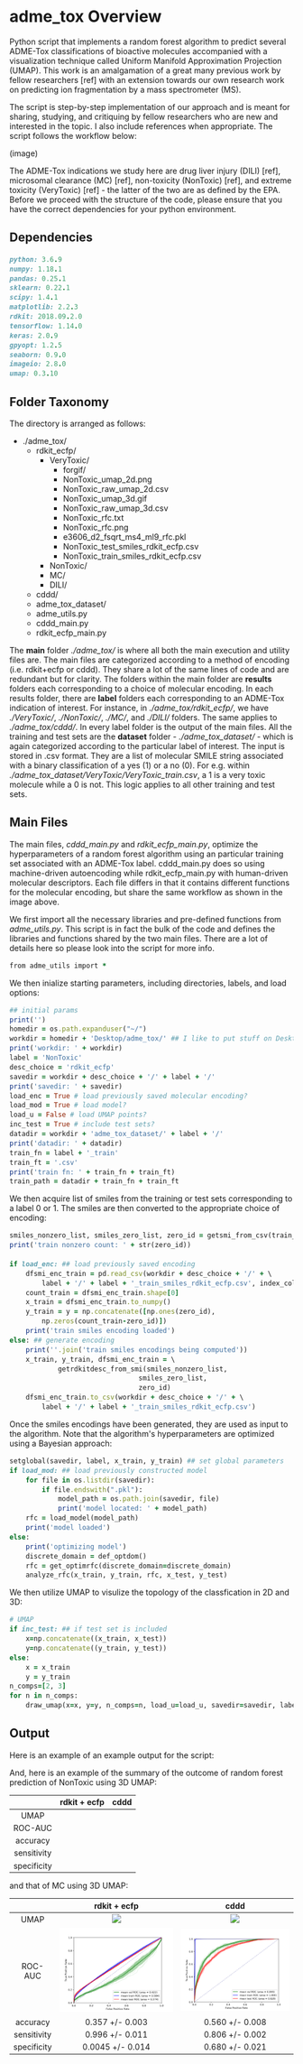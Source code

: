 # adme_tox Overview

Python script that implements a random forest algorithm to predict several ADME-Tox classifications of bioactive molecules accompanied with a visualization technique called Uniform Manifold Approximation Projection (UMAP). This work is an amalgamation of a great many previous work by fellow researchers [ref] with an extension towards our own research work on predicting ion fragmentation by a mass spectrometer (MS).

The script is step-by-step implementation of our approach and is meant for sharing, studying, and critiquing by fellow researchers who are new and interested in the topic. I also include references when appropriate. The script follows the workflow below:

(image)

The ADME-Tox indications we study here are drug liver injury (DILI) [ref], microsomal clearance (MC) [ref], non-toxicity (NonToxic) [ref], and extreme toxicity (VeryToxic) [ref] - the latter of the two are as defined by the EPA. Before we proceed with the structure of the code, please ensure that you have the correct dependencies for your python environment. 

## Dependencies

```ruby
python: 3.6.9
numpy: 1.18.1
pandas: 0.25.1
sklearn: 0.22.1          
scipy: 1.4.1 
matplotlib: 2.2.3 
rdkit: 2018.09.2.0
tensorflow: 1.14.0
keras: 2.0.9
gpyopt: 1.2.5          
seaborn: 0.9.0
imageio: 2.8.0
umap: 0.3.10
```
## Folder Taxonomy

The directory is arranged as follows: 
- ./adme_tox/
  - rdkit_ecfp/
  	- VeryToxic/
		- forgif/
		- NonToxic_umap_2d.png
		- NonToxic_raw_umap_2d.csv
		- NonToxic_umap_3d.gif
		- NonToxic_raw_umap_3d.csv
		- NonToxic_rfc.txt
		- NonToxic_rfc.png
		- e3606_d2_fsqrt_ms4_ml9_rfc.pkl
		- NonToxic_test_smiles_rdkit_ecfp.csv
		- NonToxic_train_smiles_rdkit_ecfp.csv
  	- NonToxic/
  	- MC/
  	- DILI/
  - cddd/
  - adme_tox_dataset/
  - adme_utils.py
  - cddd_main.py
  - rdkit_ecfp_main.py
  
The **main** folder *./adme_tox/* is where all both the main execution and utility files are. The main files are categorized according to a method of encoding (i.e. rdkit+ecfp or cddd). They share a lot of the same lines of code and are redundant but for clarity. The folders within the main folder are **results** folders each corresponding to a choice of molecular encoding. In each results folder, there are **label** folders each corresponding to an ADME-Tox indication of interest. For instance, in *./adme_tox/rdkit_ecfp/*, we have *./VeryToxic/*, *./NonToxic/*, *./MC/*, and *./DILI/* folders. The same applies to *./adme_tox/cddd/*. In every label folder is the output of the main files. All the training and test sets are the **dataset** folder - *./adme_tox_dataset/* - which is again categorized according to the particular label of interest. The input is stored in .csv format. They are a list of molecular SMILE string associated with a binary classification of a yes (1) or a no (0). For e.g. within *./adme_tox_dataset/VeryToxic/VeryToxic_train.csv*, a 1 is a very toxic molecule while a 0 is not. This logic applies to all other training and test sets.

## Main Files

The main files, *cddd_main.py* and *rdkit_ecfp_main.py*, optimize the hyperparameters of a random forest algorithm using an particular training set associated with an ADME-Tox label. cddd_main.py does so using machine-driven autoencoding while rdkit_ecfp_main.py with human-driven molecular descriptors. Each file differs in that it contains different functions for the molecular encoding, but share the same workflow as shown in the image above. 

We first import all the necessary libraries and pre-defined functions from *adme_utils.py*. This script is in fact the bulk of the code and defines the libraries and functions shared by the two main files. There are a lot of details here so please look into the script for more info. 

```ruby
from adme_utils import *
```

We then inialize starting parameters, including directories, labels, and load options:

```ruby
## initial params
print('')
homedir = os.path.expanduser("~/")
workdir = homedir + 'Desktop/adme_tox/' ## I like to put stuff on Desktop
print('workdir: ' + workdir)
label = 'NonToxic'
desc_choice = 'rdkit_ecfp'
savedir = workdir + desc_choice + '/' + label + '/'
print('savedir: ' + savedir)
load_enc = True # load previously saved molecular encoding?
load_mod = True # load model?
load_u = False # load UMAP points?
inc_test = True # include test sets?
datadir = workdir + 'adme_tox_dataset/' + label + '/'
print('datadir: ' + datadir)
train_fn = label + '_train'
train_ft = '.csv'
print('train fn: ' + train_fn + train_ft)
train_path = datadir + train_fn + train_ft
```

We then acquire list of smiles from the training or test sets corresponding to a label 0 or 1. The smiles are then converted to the appropriate choice of encoding: 

```ruby
smiles_nonzero_list, smiles_zero_list, zero_id = getsmi_from_csv(train_path)
print('train nonzero count: ' + str(zero_id))

if load_enc: ## load previously saved encoding
	dfsmi_enc_train = pd.read_csv(workdir + desc_choice + '/' + \
		label + '/' + label + '_train_smiles_rdkit_ecfp.csv', index_col=0)
	count_train = dfsmi_enc_train.shape[0]
	x_train = dfsmi_enc_train.to_numpy()
	y_train = y = np.concatenate([np.ones(zero_id),
		np.zeros(count_train-zero_id)])
	print('train smiles encoding loaded')
else: ## generate encoding
	print(''.join('train smiles encodings being computed'))
	x_train, y_train, dfsmi_enc_train = \
			getrdkitdesc_from_smi(smiles_nonzero_list,
								smiles_zero_list,
								zero_id)
	dfsmi_enc_train.to_csv(workdir + desc_choice + '/' + \
		label + '/' + label + '_train_smiles_rdkit_ecfp.csv')
```

Once the smiles encodings have been generated, they are used as input to the algorithm. Note that the algorithm's hyperparameters are optimized using a Bayesian approach: 

```ruby
setglobal(savedir, label, x_train, y_train) ## set global parameters
if load_mod: ## load previously constructed model
	for file in os.listdir(savedir):
		if file.endswith(".pkl"):
			model_path = os.path.join(savedir, file)
			print('model located: ' + model_path)
	rfc = load_model(model_path)
	print('model loaded')
else:
	print('optimizing model')
	discrete_domain = def_optdom()
	rfc = get_optimrfc(discrete_domain=discrete_domain)
	analyze_rfc(x_train, y_train, rfc, x_test, y_test)
```

We then utilize UMAP to visulize the topology of the classfication in 2D and 3D:

```ruby
# UMAP
if inc_test: ## if test set is included
	x=np.concatenate((x_train, x_test))
	y=np.concatenate((y_train, y_test))
else:
	x = x_train
	y = y_train
n_comps=[2, 3]
for n in n_comps:
	draw_umap(x=x, y=y, n_comps=n, load_u=load_u, savedir=savedir, label=label)
```

## Output

Here is an example of an example output for the script:

And, here is an example of the summary of the outcome of random forest prediction of NonToxic using 3D UMAP:

|		|	rdkit + ecfp	|	cddd
|:-----:	|	:-----:		|		:-----:
|UMAP		|	![]()	|	![]()
|ROC-AUC	|	![]()	|	![]()
|accuracy	|			|	
|sensitivity	|			|	
|specificity	|		|	

and that of MC using 3D UMAP:

|		|	rdkit + ecfp	|	cddd
|:-----:	|	:-----:		|		:-----:
|UMAP		|	![](/gif/MC_umap_3d_rdkit_ecfp.gif)	|	![](/gif/MC_umap_3d_cddd.gif)
|ROC-AUC	|	![](/images/MC_rfc_rdkit_ecfp.png)	|	![](/images/MC_rfc_cddd.png)
|accuracy	|	0.357 +/- 0.003		|	0.560 +/- 0.008
|sensitivity	|	0.996 +/- 0.011		|	0.806 +/- 0.002
|specificity	|	0.0045 +/- 0.014	|	0.680 +/- 0.021
